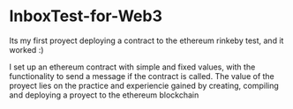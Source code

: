 # InboxTest-for-Web3
Its my first proyect deploying a contract to the ethereum rinkeby test, and it worked :)

I set up an ethereum contract with simple and fixed values, with the functionality to send a message if the contract is called. The value of the proyect lies on the 
practice and experiencie gained by creating, compiling and deploying a proyect to the ethereum blockchain
